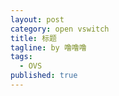 ```yaml
---
layout: post
category: open vswitch
title: 标题
tagline: by 噜噜噜
tags: 
  - OVS
published: true
---
```




<!--more-->